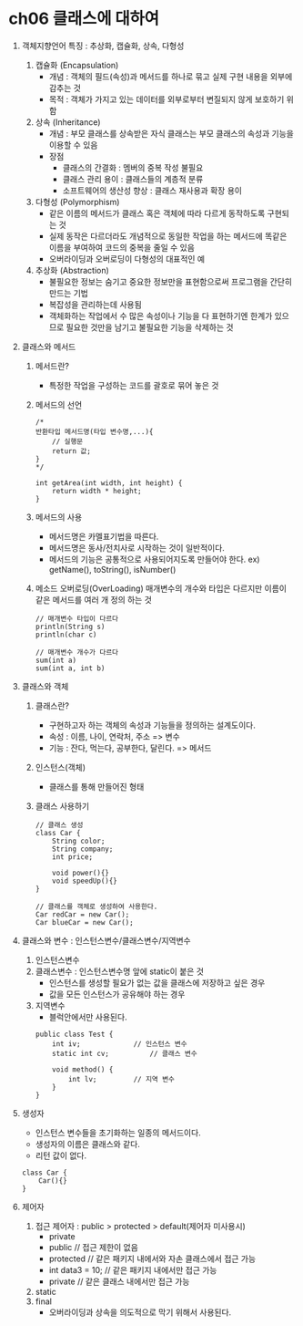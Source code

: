 # ch06 클래스에 대하여

01. 객체지향언어 특징 : 추상화, 캡슐화, 상속, 다형성
	1. 캡슐화 (Encapsulation)
		- 개념 : 객체의 필드(속성)과 메서드를 하나로 묶고 실제 구현 내용을 외부에 감추는 것
		- 목적 : 객체가 가지고 있는 데이터를 ​외부로부터 변질되지 않게 보호하기 위함
	2. 상속 (Inheritance)
		- 개념 : 부모 클래스를 상속받은 자식 클래스는 부모 클래스의 속성과 기능을 이용할 수 있음
		- 장점
		 	- 클래스의 간결화 : 멤버의 중복 작성 불필요
		 	- 클래스 관리 용이 : 클래스들의 계층적 분류
		 	- 소프트웨어의 생산성 향상 : 클래스 재사용과 확장 용이
	 3. 다형성 (Polymorphism)
		- 같은 이름의 메서드가 클래스 혹은 객체에 따라 다르게 동작하도록 구현되는 것
		- 실제 동작은 다르더라도 개념적으로 동일한 작업을 하는 메서드에 똑같은 이름을 부여하여 코드의 중복을 줄일 수 있음
		- 오버라이딩과 오버로딩이 다형성의 대표적인 예
	4. 추상화 (Abstraction)
		- 불필요한 정보는 숨기고 중요한 정보만을 표현함으로써 프로그램을 간단히 만드는 기법
		- 복잡성을 관리하는데 사용됨
		- 객체화하는 작업에서 수 많은 속성이나 기능을 다 표현하기엔 한계가 있으므로 필요한 것만을 남기고 불필요한 기능을 삭제하는 것

02. 클래스와 메서드
	1. 메서드란?
		- 특정한 작업을 구성하는 코드를 괄호로 묶어 놓은 것
	2. 메서드의 선언

		```
		/*
		반환타입 메서드명(타입 변수명,...){
			// 실행문
			return 값;
		}
		*/
		
		int getArea(int width, int height) {
			return width * height;
		}
		```
	3. 메서드의 사용
		- 메서드명은 카멜표기법을 따른다.
		- 메서드명은 동사/전치사로 시작하는 것이 일반적이다.
		- 메서드의 기능은 공통적으로 사용되어지도록 만들어야 한다.
		ex) getName(), toString(), isNumber()
	4. 메소드 오버로딩(OverLoading)
		매개변수의 개수와 타입은 다르지만 이름이 같은 메서드를 여러 개 정의 하는 것
		```
		// 매개변수 타입이 다르다
		println(String s)
		println(char c)
		
		// 매개변수 개수가 다르다
		sum(int a)
		sum(int a, int b)
		```

03. 클래스와 객체
	1. 클래스란?
		- 구현하고자 하는 객체의 속성과 기능들을 정의하는 설계도이다.
		- 속성 : 이름, 나이, 연락처, 주소		   => 변수
		- 기능 : 잔다, 먹는다, 공부한다, 달린다.	 => 메서드
	
	2. 인스턴스(객체)
		- 클래스를 통해 만들어진 형태
	
	3. 클래스 사용하기
		```
		// 클래스 생성
		class Car {
			String color;
			String company;
			int price;

			void power(){}
			void speedUp(){}
		}

		// 클래스를 객체로 생성하여 사용한다.
		Car redCar = new Car();
		Car blueCar = new Car();
		```
	
04. 클래스와 변수 : 인스턴스변수/클래스변수/지역변수
	1. 인스턴스변수
	2. 클래스변수 : 인스턴스변수명 앞에 static이 붙은 것
		- 인스턴스를 생성할 필요가 없는 값을 클래스에 저장하고 싶은 경우
		- 값을 모든 인스턴스가 공유해야 하는 경우
	3. 지역변수
		- 블럭안에서만 사용된다.
		```
		public class Test { 
			int iv; 			// 인스턴스 변수 
			static int cv; 			// 클래스 변수 

			void method() { 
				int lv; 		// 지역 변수 
			} 
		}
		```
	
05. 생성자
	- 인스턴스 변수들을 초기화하는 일종의 메서드이다.
	- 생성자의 이름은 클래스와 같다. 
	- 리턴 값이 없다.
	```
	class Car {
		Car(){}
	}
	```
	
06. 제어자
	1. 접근 제어자 : public > protected > default(제어자 미사용시) 	
		- private
		- public				// 접근 제한이 없음
		- protected				// 같은 패키지 내에서와 자손 클래스에서 접근 가능
		- int data3 = 10;		// 같은 패키지 내에서만 접근 가능
		- private				// 같은 클래스 내에서만 접근 가능
	2. static
	3. final
		- 오버라이딩과 상속을 의도적으로 막기 위해서 사용된다.
		
		
